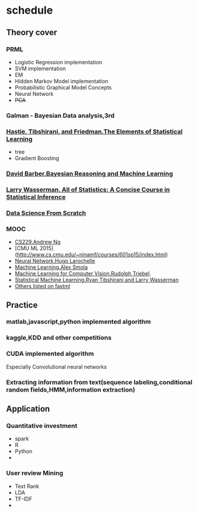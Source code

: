 # schedule

## Theory cover

### PRML
  - Logistic Regression implementation
  - SVM implementation
  - EM 
  - Hidden Markov Model implementation
  - Probabilistic Graphical Model Concepts
  - Neural Network
  - ~~PCA~~

### Galman - Bayesian Data analysis,3rd

### [Hastie, Tibshirani, and Friedman.The Elements of Statistical Learning](http://statweb.stanford.edu/~tibs/ElemStatLearn/printings/ESLII_print10.pdf)
  - tree
  - Gradient Boosting

### [David Barber.Bayesian Reasoning and Machine Learning](http://web4.cs.ucl.ac.uk/staff/D.Barber/textbook/240415.pdf)

### [Larry Wasserman. All of Statistics: A Concise Course in Statistical Inference]()

### [Data Science From Scratch](http://www.bigdata.ir/wp-content/uploads/2015/05/Data-Science-From-Scratch_-Firs-Joel-Grus.pdf)

### MOOC
  - [CS229.Andrew Ng](https://www.google.com/url?sa=t&rct=j&q=&esrc=s&source=web&cd=3&cad=rja&uact=8&ved=0CCsQFjACahUKEwjjkYDEyunHAhWSLIgKHVGMCkU&url=https%3A%2F%2Fwww.youtube.com%2Fplaylist%3Flist%3DPLA89DCFA6ADACE599&usg=AFQjCNEBk6CPotQ_amUHcDd4wTTXH1xB9g&sig2=0hNTnWMQw0YPIbTuaSnxjw&bvm=bv.102022582,d.cGU)
  - [CMU ML 2015] (http://www.cs.cmu.edu/~ninamf/courses/601sp15/index.html)
  - [Neural Network.Hugo Larochelle](https://www.youtube.com/playlist?list=PL6Xpj9I5qXYEcOhn7TqghAJ6NAPrNmUBH)
  - [Machine Learning.Alex Smola](http://alex.smola.org/teaching/cmu2013-10-701/intro.html)
  - [Machine Learning for Computer Vision.Rudolph Triebel](http://www.computervisiontalks.com/tag/ml-for-computer-vision-course/).
  - [Statistical Machine Learning.Ryan Tibshirani and Larry Wasserman](https://www.youtube.com/watch?v=azaLcvuql_g&list=PLjbUi5mgii6BWEUZf7He6nowWvGne_Y8r)
  - [Others listed on fastml](http://fastml.com/machine-learning-courses-online/)
  
## Practice
### matlab,javascript,python implemented algorithm
### kaggle,KDD and other competitions
### CUDA implemented algorithm
Especially Convolutional neural networks
### Extracting information from text(sequence labeling,conditional random fields,HMM,information extraction)

## Application
### Quantitative investment
- spark
- R
- Python
- 
### User review Mining
- Text Rank
- LDA
- TF-IDF
- 


